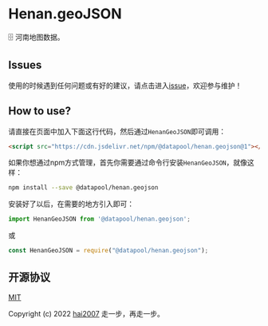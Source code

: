 # Henan.geoJSON
🗄️ 河南地图数据。

## Issues
使用的时候遇到任何问题或有好的建议，请点击进入[issue](https://github.com/hai2007/datapool/issues)，欢迎参与维护！

## How to use?

请直接在页面中加入下面这行代码，然后通过```HenanGeoJSON```即可调用：

```html
<script src="https://cdn.jsdelivr.net/npm/@datapool/henan.geojson@1"></script>
```

如果你想通过npm方式管理，首先你需要通过命令行安装``````HenanGeoJSON``````，就像这样：

```bash
npm install --save @datapool/henan.geojson
```

安装好了以后，在需要的地方引入即可：

```js
import HenanGeoJSON from '@datapool/henan.geojson';
```

或

```js
const HenanGeoJSON = require("@datapool/henan.geojson");
```

开源协议
---------------------------------------
[MIT](https://github.com/hai2007/datapool/blob/master/LICENSE)

Copyright (c) 2022 [hai2007](https://hai2007.gitee.io/sweethome/) 走一步，再走一步。
